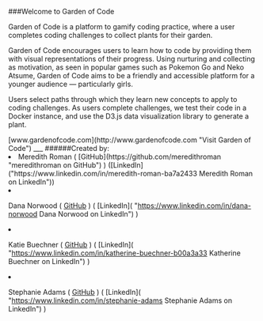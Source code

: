 ###Welcome to Garden of Code
<p></p>
<p>Garden of Code is a platform to gamify coding practice, where a user completes coding challenges to collect plants for their garden.</p>

<p>Garden of Code encourages users to learn how to code by providing them with visual representations of their progress. Using nurturing and collecting as motivation, as seen in popular games such as Pokemon Go and Neko Atsume, Garden of Code aims to be a friendly and accessible platform for a younger audience — particularly girls. </p>

<p>Users select paths through which they learn new concepts to apply to coding challenges. As users complete challenges, we test their code in a  Docker instance, and use the D3.js data visualization library to generate a plant. </p>

<p></p>
[www.gardenofcode.com](http://www.gardenofcode.com "Visit Garden of Code")
___
######Created by:

<li>
Meredith Roman (
[GitHub](https://github.com/meredithroman "meredithroman on GitHub")
) ([LinkedIn]("https://www.linkedin.com/in/meredith-roman-ba7a2433 Meredith Roman on LinkedIn"))</li><li>

Dana Norwood (
[GitHub](https://github.com/nimadera "nimadera on GitHub")
) ( [LinkedIn]( "https://www.linkedin.com/in/dana-norwood Dana Norwood on LinkedIn") ) </li><li>

Katie Buechner (
[GitHub](https://github.com/kbuechner/ "kbuechner on GitHub")
) ( [LinkedIn]( "https://www.linkedin.com/in/katherine-buechner-b00a3a33 Katherine Buechner on LinkedIn") )</li><li>

Stephanie Adams (
[GitHub](https://github.com/earthtone0ne/ "earthtone0ne on GitHub")
) ( [LinkedIn]( "https://www.linkedin.com/in/stephanie-adams Stephanie Adams on LinkedIn") )</li>
